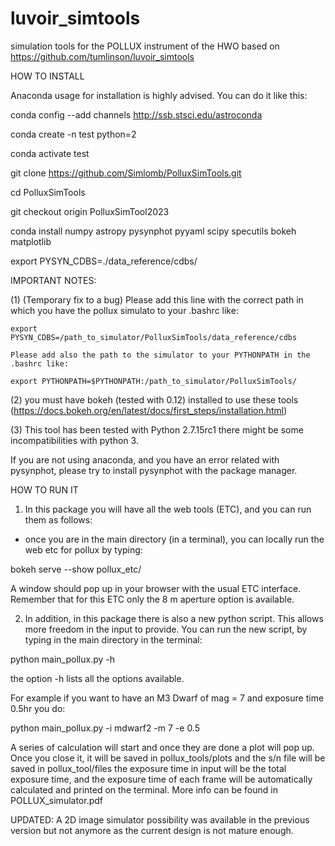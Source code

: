 # luvoir_simtools
simulation tools for the POLLUX instrument of the HWO based on https://github.com/tumlinson/luvoir_simtools

HOW TO INSTALL

Anaconda usage for installation is highly advised. You can do it like this:

conda config --add channels http://ssb.stsci.edu/astroconda

conda create -n test python=2

conda activate test

git clone https://github.com/Simlomb/PolluxSimTools.git

cd PolluxSimTools

git checkout origin PolluxSimTool2023

conda install numpy astropy pysynphot pyyaml scipy specutils bokeh matplotlib

export PYSYN_CDBS=./data_reference/cdbs/

IMPORTANT NOTES:

(1) (Temporary fix to a bug) Please add this line with the correct path in which you have the pollux simulato to your .bashrc like:

    export PYSYN_CDBS=/path_to_simulator/PolluxSimTools/data_reference/cdbs
    
    Please add also the path to the simulator to your PYTHONPATH in the .bashrc like:

    export PYTHONPATH=$PYTHONPATH:/path_to_simulator/PolluxSimTools/

(2) you must have bokeh (tested with 0.12) installed to use these tools 
    (https://docs.bokeh.org/en/latest/docs/first_steps/installation.html)

(3) This tool has been tested with Python 2.7.15rc1 there might be some incompatibilities with python 3.

If you are not using anaconda, and you have an error related with pysynphot, please try to install pysynphot with the package manager.

HOW TO RUN IT

1) In this package you will have all the web tools (ETC), and you can run them as follows:

- once you are in the main directory (in  a terminal), you can locally run the web etc for pollux by typing:

bokeh serve --show pollux_etc/

A window should pop up in your browser with the usual ETC interface. Remember that for this ETC only the 8 m aperture option is available.


2) In addition, in this package there is also a new python script. This allows more freedom in the input to provide. You can run the new script, by typing in the main directory in the terminal:

python main_pollux.py -h

the option -h lists all the options available.

For example if you want to have an M3 Dwarf of mag = 7 and exposure time 0.5hr you do:

python main_pollux.py -i mdwarf2 -m 7 -e 0.5

A series of calculation will start and once they are done a plot will pop up. Once you close it, it will be saved in pollux_tools/plots and the s/n file will be saved in pollux_tool/files
the exposure time in input will be the total exposure time, and the exposure time of each frame will be automatically calculated and printed on the terminal.
More info can be found in POLLUX_simulator.pdf

UPDATED: 
A 2D image simulator possibility was available in the previous version but not anymore as the current design is not mature enough.



